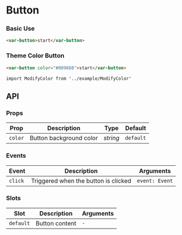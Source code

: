 # Button

### Basic Use
```html
<var-button>start</var-button>
```

### Theme Color Button
```html
<var-button color="#009688">start</var-button>
```

```vue
import ModifyColor from '../example/ModifyColor'
```

## API

### Props

| Prop  | Description | Type | Default |
| --- | --- | --- | --- | 
| `color` | Button background color | _string_ | `default` |

### Events

| Event | Description | Arguments |
| --- | --- | --- |
| `click` | Triggered when the button is clicked | `event: Event` |

### Slots

| Slot      | Description | Arguments |
|-----------| --- | --- |
| `default` | Button content | `-` |